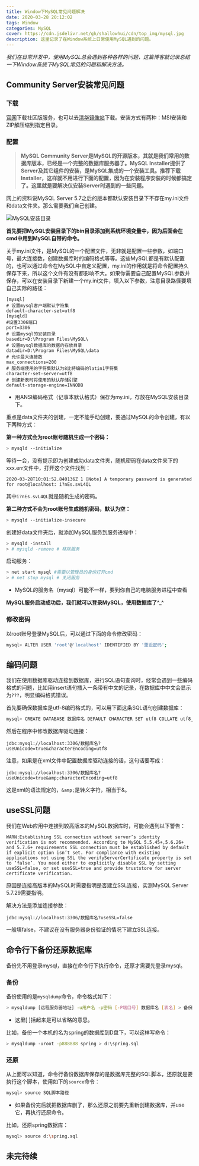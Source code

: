 ```yaml
---
title: Window下MySQL常见问题解决
date: 2020-03-28 20:12:02
tags: Window
categories: MySQL
cover: https://cdn.jsdelivr.net/gh/shallowhui/cdn/top_img/mysql.jpg
description: 这里记录了在Window系统上日常使用MySQL遇到的问题。
---
```

*我们在日常开发中，使用MySQL总会遇到各种各样的问题，这篇博客就记录总结一下Window系统下MySQL常见的问题和解决方法。*

## Community Server安装常见问题

### 下载

[官网](https://dev.mysql.com/downloads/)下载社区版服务，也可以去[清华镜像站](https://mirrors.tuna.tsinghua.edu.cn/mysql/)下载。安装方式有两种：MSI安装和ZIP解压缩到指定目录。

### 配置

>**MySQL Community Server是MySQL的开源版本，其就是我们常用的数据库版本，已经是一个完整的数据库服务器了。MySQL Installer提供了Server及其它组件的安装，是MySQL集成的一个安装工具。推荐下载Installer，这样就不用进行下面的配置，因为在安装程序安装的时候都搞定了。这里就是要解决仅安装Server时遇到的一些问题。**

网上的资料说MySQL Server 5.7之后的版本都默认安装目录下不存在my.ini文件和data文件夹。那么需要我们自己创建。

![MySQL安装目录](https://cdn.jsdelivr.net/gh/shallowhui/cdn/img/mysql/mysqlcata.png)

**首先要把MySQL安装目录下的bin目录添加到系统环境变量中，因为后面会在cmd中用到MySQL自带的命令。**

关于my.ini文件，是MySQL的一个配置文件，无非就是配置一些参数，如端口号，最大连接数，创建数据库时的编码格式等等。这些MySQL都是有默认配置的，也可以通过命令在MySQL中自定义配置，my.ini的作用就是将命令配置持久保存下来，所以这个文件有没有都影响不大。如果你需要自己配置MySQL参数并保存，可以在安装目录下新建一个my.ini文件，填入以下参数，注意目录路径要填自己实际的路径：

    [mysql]
    # 设置mysql客户端默认字符集
    default-character-set=utf8
    [mysqld]
    #设置3306端口
    port=3306
    # 设置mysql的安装目录
    basedir=D:\Program Files\MySQL\
    # 设置mysql数据库的数据的存放目录
    datadir=D:\Program Files\MySQL\data
    # 允许最大连接数
    max_connections=200
    # 服务端使用的字符集默认为8比特编码的latin1字符集
    character-set-server=utf8
    # 创建新表时将使用的默认存储引擎
    default-storage-engine=INNODB

+ 用ANSI编码格式（记事本默认格式）保存为my.ini，存放在MySQL安装目录下。

重点是data文件夹的创建，一定不能手动创建，要通过MySQL的命令创建，有以下两种方式：

**第一种方式会为root账号随机生成一个密码：**

``` bash
> mysqld --initialize
```
等待一会，没有提示即为创建成功data文件夹，随机密码在data文件夹下的xxx.err文件中，打开这个文件找到：

    2020-03-28T10:01:52.840136Z 1 [Note] A temporary password is generated for root@localhost: i?nEs.svL4QL

其中`i?nEs.svL4QL`就是随机生成的密码。

**第二种方式不会为root账号生成随机密码，默认为空：**

``` bash
> mysqld --initialize-insecure
```

创建好data文件夹后，就添加MySQL服务到服务进程中：

``` bash
> mysqld -install
> # mysqld -remove # 移除服务
```

启动服务：

``` bash
> net start mysql #需要以管理员的身份打开cmd
> # net stop mysql # 关闭服务
```

+ MySQL的服务名（mysql）可能不一样，要到你自己的电脑服务进程中查看

**MySQL服务启动成功后，我们就可以登录MySQL，使用数据库了^_^**

### 修改密码

以root账号登录MySQL后，可以通过下面的命令修改密码：

``` bash
mysql> ALTER USER 'root'@'localhost' IDENTIFIED BY '重设密码';
```

## 编码问题

我们在使用数据库驱动连接到数据库，进行SQL语句查询时，经常会遇到一些编码格式的问题，比如用insert语句插入一条带有中文的记录，在数据库中中文会显示为`???`，明显编码格式错误。

首先要确保数据库是utf-8编码格式的，可以用下面这条SQL语句创建数据库：

``` bash
mysql> CREATE DATABASE 数据库名 DEFAULT CHARACTER SET utf8 COLLATE utf8_general_ci;
```

然后在程序中修改数据库驱动连接：

    jdbc:mysql://localhost:3306/数据库名?useUnicode=true&characterEncoding=utf8

注意，如果是在xml文件中配置数据库驱动连接的话，这句话要写成：

    jdbc:mysql://localhost:3306/数据库名?useUnicode=true&amp;characterEncoding=utf8

这是xml的语法规定的，`&amp;`是转义字符，相当于&。

## useSSL问题

我们在Web应用中连接到较高版本的MySQL数据库时，可能会遇到以下警告：

    WARN:Establishing SSL connection without server’s identity verification is not recommended. According to MySQL 5.5.45+,5.6.26+ and 5.7.6+ requirements SSL connection must be established by default if explicit option isn’t set. For compliance with existing applications not using SSL the verifyServerCertificate property is set to ‘false’. You need either to explicitly disable SSL by setting useSSL=false, or set useSSL=true and provide truststore for server certificate verification.

原因是连接高版本的MySQL时需要指明是否建立SSL连接，实测MySQL Server 5.7.29需要指明。

解决方法是添加连接参数：

    jdbc:mysql://localhost:3306/数据库名?useSSL=false

一般填false，不建议在没有服务器身份验证的情况下建立SSL连接。

## 命令行下备份还原数据库

备份先不用登录mysql，直接在命令行下执行命令，还原才需要先登录mysql。

### 备份

备份使用的是`mysqldump`命令，命令格式如下：

``` bash
> mysqldump [远程服务器地址] -u用户名 -p密码 [-P端口号] 数据库名 [表名] > 备份路径
```

+ 这里[ ]括起来是可以省略的意思。

比如，备份一个本机的名为spring的数据库到D盘下，可以这样写命令：

``` bash
> mysqldump -uroot -p888888 spring > d:\spring.sql
```

### 还原

从上面可以知道，命令行备份数据库保存的是数据库完整的SQL脚本，还原就是要执行这个脚本，使用如下的`source`命令：

``` bash
mysql> source SQL脚本路径
```

+ 如果备份完后就把数据库删了，那么还原之前要先重新创建数据库，并use它，再执行还原命令。

比如，还原spring数据库：

``` bash
mysql> source d:\spring.sql
```

## 未完待续
